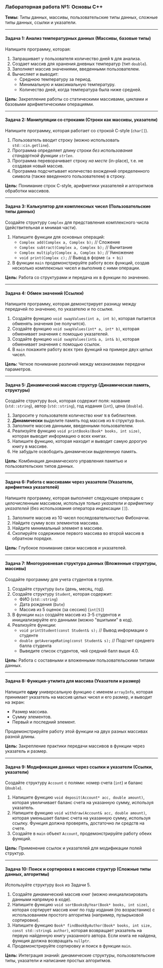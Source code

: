 ### **Лабораторная работа №1: Основы C++**
**Темы:** Типы данных, массивы, пользовательские типы данных, сложные типы данных, ссылки и указатели.

---

#### **Задача 1: Анализ температурных данных (Массивы, базовые типы)**
Напишите программу, которая:
1.  Запрашивает у пользователя количество дней `N` для анализа.
2.  Создает массив для хранения дневных температур (тип `double`).
3.  Заполняет массив значениями, введенными пользователем.
4.  Вычисляет и выводит:
    *   Среднюю температуру за период.
    *   Минимальную и максимальную температуру.
    *   Количество дней, когда температура была ниже средней.

**Цель:** Закрепление работы со статическими массивами, циклами и базовыми арифметическими операциями.

---

#### **Задача 2: Манипуляции со строками (Строки как массивы, указатели)**
Напишите программу, которая работает со строкой C-style (`char[]`).
1.  Пользователь вводит строку (можно использовать `std::cin.getline`).
2.  Программа определяет длину строки *без использования стандартной функции `strlen`*.
3.  Программа переворачивает строку *на месте* (in-place), т.е. не создавая новый массив.
4.  Программа подсчитывает количество вхождений определенного символа (также введенного пользователем) в строку.

**Цель:** Понимание строк C-style, арифметики указателей и алгоритмов обработки массивов.

---

#### **Задача 3: Калькулятор для комплексных чисел (Пользовательские типы данных)**
Создайте структуру `Complex` для представления комплексного числа (действительная и мнимая части).
1.  Напишите функции для основных операций:
    *   `Complex add(Complex a, Complex b);` // Сложение
    *   `Complex subtract(Complex a, Complex b);` // Вычитание
    *   `Complex multiply(Complex a, Complex b);` // Умножение
    *   `void print(Complex c);` // Вывод в форме `(a + bi)`
2.  В функции `main` продемонстрируйте работу всех функций, создав несколько комплексных чисел и выполнив с ними операции.

**Цель:** Работа со структурами и передача их в функции по значению.

---

#### **Задача 4: Обмен значений (Ссылки)**
Напишите программу, которая демонстрирует разницу между передачей по значению, по указателю и по ссылке.
1.  Создайте функцию `void swapValues(int a, int b)`, которая пытается обменять значения (не получится).
2.  Создайте функцию `void swapValues(int* a, int* b)`, которая обменивает значения с помощью указателей.
3.  Создайте функцию `void swapValues(int& a, int& b)`, которая обменивает значения с помощью ссылок.
4.  В `main` покажите работу всех трех функций на примере двух целых чисел.

**Цель:** Четкое понимание различий между механизмами передачи параметров.

---

#### **Задача 5: Динамический массив структур (Динамическая память, структуры)**
Создайте структуру `Book`, которая содержит поля: название (`std::string`), автор (`std::string`), год издания (`int`), цена (`double`).
1.  Запросите у пользователя количество книг `N` в библиотеке.
2.  **Динамически** выделите память под массив из `N` структур `Book`.
3.  Заполните массив данными, введенными пользователем.
4.  Реализуйте функцию `void printBooks(Book* books, int size)`, которая выводит информацию о всех книгах.
5.  Напишите функцию, которая находит и выводит самую дорогую книгу в массиве.
6.  Не забудьте освободить динамически выделенную память.

**Цель:** Комбинация динамического управления памятью и пользовательских типов данных.

---

#### **Задача 6: Работа с массивами через указатели (Указатели, арифметика указателей)**
Напишите программу, которая выполняет следующие операции с целочисленным массивом, используя *только указатели и арифметику указателей* (без использования оператора индексации `[]`).
1.  Заполните массив из 10 чисел последовательностью Фибоначчи.
2.  Найдите сумму всех элементов массива.
3.  Найдите минимальный элемент в массиве.
4.  Скопируйте содержимое первого массива во второй массив в обратном порядке.

**Цель:** Глубокое понимание связи массивов и указателей.

---

#### **Задача 7: Многоуровневая структура данных (Вложенные структуры, массивы)**
Создайте программу для учета студентов в группе.
1.  Создайте структуру `Date` (день, месяц, год).
2.  Создайте структуру `Student`, которая содержит:
    *   ФИО (`std::string`)
    *   Дата рождения (`Date`)
    *   Массив из 5 оценок (за сессию) (`int[5]`)
3.  В функции `main` создайте массив из 3-5 студентов и инициализируйте его данными (можно "вшитыми" в код).
4.  Реализуйте функции:
    *   `void printStudent(const Student& s);` // Вывод информации о студенте
    *   `double getAverageRating(const Student& s);` // Подсчет среднего балла студента
    *   Выведите список студентов, чей средний балл выше 4.0.

**Цель:** Работа с составными и вложенными пользовательскими типами данных.

---

#### **Задача 8: Функция-утилита для массива (Указатели и размер)**
Напишите **одну** универсальную функцию с именем `arrayInfo`, которая принимает указатель на массив целых чисел и его размер, и выводит на экран:
*   Размер массива.
*   Сумму элементов.
*   Первый и последний элемент.

Продемонстрируйте работу этой функции на двух разных массивах разной длины.

**Цель:** Закрепление практики передачи массивов в функции через указатель и размер.

---

#### **Задача 9: Модификация данных через ссылки и указатели (Ссылки, указатели)**
Создайте структуру `Account` с полями: номер счета (`int`) и баланс (`double`).
1.  Напишите функцию `void deposit(Account* acc, double amount)`, которая увеличивает баланс счета на указанную сумму, используя указатель.
2.  Напишите функцию `void withdraw(Account& acc, double amount)`, которая уменьшает баланс счета на указанную сумму, используя ссылку. Функция должна проверять, достаточно ли средств на счете.
3.  Создайте в `main` объект `Account`, продемонстрируйте работу обеих функций.

**Цель:** Применение ссылок и указателей для модификации полей структур.

---

#### **Задача 10: Поиск и сортировка в массиве структур (Сложные типы данных, алгоритмы)**
Используйте структуру `Book` из Задачи 5.
1.  Создайте динамический массив книг (можно инициализировать данными напрямую в коде).
2.  Напишите функцию `void sortBooksByYear(Book* books, int size)`, которая сортирует массив книг по году издания (по возрастанию) с использованием простого алгоритма (например, пузырьковой сортировки).
3.  Напишите функцию `Book* findBookByAuthor(Book* books, int size, const std::string& author)`, которая возвращает указатель на первую найденную книгу указанного автора. Если книга не найдена, функция должна возвращать `nullptr`.
4.  Продемонстрируйте сортировку и поиск в функции `main`.

**Цель:** Интеграция знаний: динамические структуры, пользовательские типы, указатели и написание простых алгоритмов.
